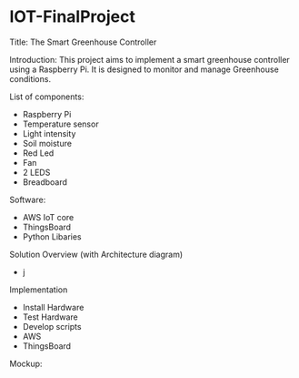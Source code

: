 # IOT-FinalProject
Title: The Smart Greenhouse Controller 

Introduction:
This project aims to implement a smart greenhouse controller using a Raspberry Pi. It is designed to monitor and manage Greenhouse conditions. 

List of components:
- Raspberry Pi
- Temperature sensor
- Light intensity
- Soil moisture
- Red Led
- Fan
- 2 LEDS
- Breadboard

Software:
- AWS IoT core
- ThingsBoard
- Python Libaries
  
Solution Overview (with Architecture diagram)
- j

Implementation
- Install Hardware
- Test Hardware
- Develop scripts
- AWS
- ThingsBoard

Mockup:
